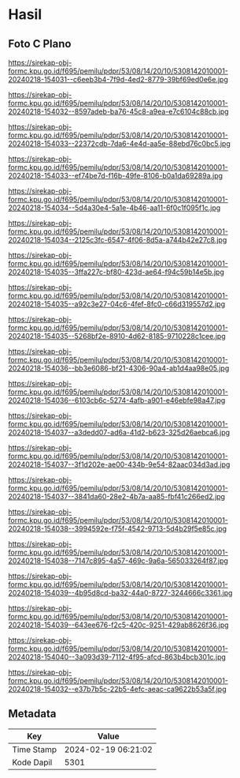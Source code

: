 # Hasil

## Foto C Plano

https://sirekap-obj-formc.kpu.go.id/f695/pemilu/pdpr/53/08/14/20/10/5308142010001-20240218-154031--c6eeb3b4-7f9d-4ed2-8779-39bf69ed0e6e.jpg

https://sirekap-obj-formc.kpu.go.id/f695/pemilu/pdpr/53/08/14/20/10/5308142010001-20240218-154032--8597adeb-ba76-45c8-a9ea-e7c6104c88cb.jpg

https://sirekap-obj-formc.kpu.go.id/f695/pemilu/pdpr/53/08/14/20/10/5308142010001-20240218-154033--22372cdb-7da6-4e4d-aa5e-88ebd76c0bc5.jpg

https://sirekap-obj-formc.kpu.go.id/f695/pemilu/pdpr/53/08/14/20/10/5308142010001-20240218-154033--ef74be7d-f16b-49fe-8106-b0a1da69289a.jpg

https://sirekap-obj-formc.kpu.go.id/f695/pemilu/pdpr/53/08/14/20/10/5308142010001-20240218-154034--5d4a30e4-5a1e-4b46-aa11-6f0c1f095f1c.jpg

https://sirekap-obj-formc.kpu.go.id/f695/pemilu/pdpr/53/08/14/20/10/5308142010001-20240218-154034--2125c3fc-6547-4f06-8d5a-a744b42e27c8.jpg

https://sirekap-obj-formc.kpu.go.id/f695/pemilu/pdpr/53/08/14/20/10/5308142010001-20240218-154035--3ffa227c-bf80-423d-ae64-f94c59b14e5b.jpg

https://sirekap-obj-formc.kpu.go.id/f695/pemilu/pdpr/53/08/14/20/10/5308142010001-20240218-154035--a92c3e27-04c6-4fef-8fc0-c66d319557d2.jpg

https://sirekap-obj-formc.kpu.go.id/f695/pemilu/pdpr/53/08/14/20/10/5308142010001-20240218-154035--5268bf2e-8910-4d62-8185-9710228c1cee.jpg

https://sirekap-obj-formc.kpu.go.id/f695/pemilu/pdpr/53/08/14/20/10/5308142010001-20240218-154036--bb3e6086-bf21-4306-90a4-ab1d4aa98e05.jpg

https://sirekap-obj-formc.kpu.go.id/f695/pemilu/pdpr/53/08/14/20/10/5308142010001-20240218-154036--6103cb6c-5274-4afb-a901-e46ebfe98a47.jpg

https://sirekap-obj-formc.kpu.go.id/f695/pemilu/pdpr/53/08/14/20/10/5308142010001-20240218-154037--a3dedd07-ad6a-41d2-b623-325d26aebca6.jpg

https://sirekap-obj-formc.kpu.go.id/f695/pemilu/pdpr/53/08/14/20/10/5308142010001-20240218-154037--3f1d202e-ae00-434b-9e54-82aac034d3ad.jpg

https://sirekap-obj-formc.kpu.go.id/f695/pemilu/pdpr/53/08/14/20/10/5308142010001-20240218-154037--3841da60-28e2-4b7a-aa85-fbf41c266ed2.jpg

https://sirekap-obj-formc.kpu.go.id/f695/pemilu/pdpr/53/08/14/20/10/5308142010001-20240218-154038--3994592e-f75f-4542-9713-5d4b29f5e85c.jpg

https://sirekap-obj-formc.kpu.go.id/f695/pemilu/pdpr/53/08/14/20/10/5308142010001-20240218-154038--7147c895-4a57-469c-9a6a-565033264f87.jpg

https://sirekap-obj-formc.kpu.go.id/f695/pemilu/pdpr/53/08/14/20/10/5308142010001-20240218-154039--4b95d8cd-ba32-44a0-8727-3244666c3361.jpg

https://sirekap-obj-formc.kpu.go.id/f695/pemilu/pdpr/53/08/14/20/10/5308142010001-20240218-154039--643ee676-f2c5-420c-9251-429ab8626f36.jpg

https://sirekap-obj-formc.kpu.go.id/f695/pemilu/pdpr/53/08/14/20/10/5308142010001-20240218-154040--3a093d39-7112-4f95-afcd-863b4bcb301c.jpg

https://sirekap-obj-formc.kpu.go.id/f695/pemilu/pdpr/53/08/14/20/10/5308142010001-20240218-154032--e37b7b5c-22b5-4efc-aeac-ca9622b53a5f.jpg


## Metadata

| Key        | Value               |
| ---------- | ------------------- |
| Time Stamp | 2024-02-19 06:21:02 |
| Kode Dapil | 5301                |



